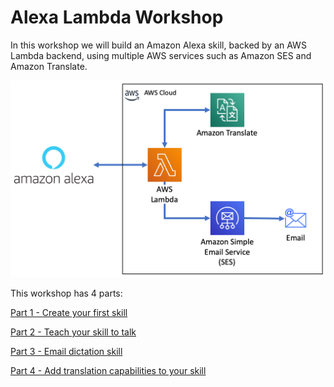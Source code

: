 # Alexa Lambda Workshop
In this workshop we will build an Amazon Alexa skill, backed by an AWS Lambda backend, using multiple AWS services such as Amazon SES and Amazon Translate.

![Architecture](screenshots/Architecture.png)

This workshop has 4 parts:

[Part 1 - Create your first skill](BuildYourFirstSkill.md)

[Part 2 - Teach your skill to talk]()

[Part 3 - Email dictation skill]()

[Part 4 - Add translation capabilities to your skill]()
